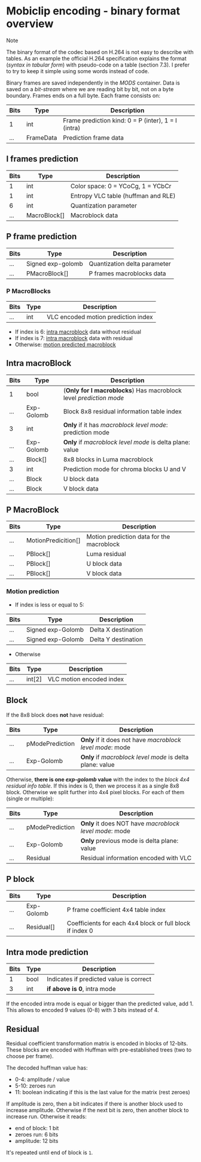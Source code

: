 # Mobiclip encoding - binary format overview

> [!NOTE]  
> The binary format of the codec based on H.264 is not easy to describe with
> tables. As an example the official H.264 specification explains the format
> (_syntax in tabular form_) with pseudo-code on a table (section 7.3). I prefer
> to try to keep it simple using some words instead of code.

Binary frames are saved independently in the _MODS_ container. Data is saved on
a _bit-stream_ where we are reading bit by bit, not on a byte boundary. Frames
ends on a full byte. Each frame consists on:

| Bits | Type      | Description                                         |
| ---- | --------- | --------------------------------------------------- |
| 1    | int       | Frame prediction kind: 0 = P (inter), 1 = I (intra) |
| ...  | FrameData | Prediction frame data                               |

## I frames prediction

| Bits | Type         | Description                         |
| ---- | ------------ | ----------------------------------- |
| 1    | int          | Color space: 0 = YCoCg, 1 = YCbCr   |
| 1    | int          | Entropy VLC table (huffman and RLE) |
| 6    | int          | Quantization parameter              |
| ...  | MacroBlock[] | Macroblock data                     |

## P frame prediction

| Bits | Type              | Description                  |
| ---- | ----------------- | ---------------------------- |
| ...  | Signed exp-golomb | Quantization delta parameter |
| ...  | PMacroBlock[]     | P frames macroblocks data    |

### P MacroBlocks

| Bits | Type | Description                         |
| ---- | ---- | ----------------------------------- |
| ...  | int  | VLC encoded motion prediction index |

- If index is 6: [intra macroblock](#intra-macroblock) data without residual
- If index is 7: [intra macroblock](#intra-macroblock) data with residual
- Otherwise: [motion predicted macroblock](#p-macroblock)

## Intra macroBlock

| Bits | Type       | Description                                                         |
| ---- | ---------- | ------------------------------------------------------------------- |
| 1    | bool       | (**Only for I macroblocks**) Has macroblock level _prediction mode_ |
| ...  | Exp-Golomb | Block 8x8 residual information table index                          |
| 3    | int        | **Only** if it has _macroblock level mode_: prediction mode         |
| ...  | Exp-Golomb | **Only** if _macroblock level mode_ is delta plane: value           |
| ...  | Block[]    | 8x8 blocks in Luma macroblock                                       |
| 3    | int        | Prediction mode for chroma blocks U and V                           |
| ...  | Block      | U block data                                                        |
| ...  | Block      | V block data                                                        |

## P MacroBlock

| Bits | Type                | Description                               |
| ---- | ------------------- | ----------------------------------------- |
| ...  | MotionPredicition[] | Motion prediction data for the macroblock |
| ...  | PBlock[]            | Luma residual                             |
| ...  | PBlock[]            | U block data                              |
| ...  | PBlock[]            | V block data                              |

### Motion prediction

- If index is less or equal to 5:

| Bits | Type              | Description         |
| ---- | ----------------- | ------------------- |
| ...  | Signed exp-Golomb | Delta X destination |
| ...  | Signed exp-Golomb | Delta Y destination |

- Otherwise

| Bits | Type   | Description              |
| ---- | ------ | ------------------------ |
| ...  | int[2] | VLC motion encoded index |

## Block

If the 8x8 block does **not** have residual:

| Bits | Type            | Description                                                |
| ---- | --------------- | ---------------------------------------------------------- |
| ...  | pModePrediction | **Only** if it does not have _macroblock level mode_: mode |
| ...  | Exp-Golomb      | **Only** if _macroblock level mode_ is delta plane: value  |

Otherwise, **there is one _exp-golomb_ value** with the index to the _block 4x4
residual info table_. If this index is 0, then we process it as a single 8x8
block. Otherwise we split further into 4x4 pixel blocks. For each of them
(single or multiple):

| Bits | Type            | Description                                             |
| ---- | --------------- | ------------------------------------------------------- |
| ...  | pModePrediction | **Only** it does NOT have _macroblock level mode_: mode |
| ...  | Exp-Golomb      | **Only** previous mode is delta plane: value            |
| ...  | Residual        | Residual information encoded with VLC                   |

## P block

| Bits | Type       | Description                                              |
| ---- | ---------- | -------------------------------------------------------- |
| ...  | Exp-Golomb | P frame coefficient 4x4 table index                      |
| ...  | Residual[] | Coefficients for each 4x4 block or full block if index 0 |

## Intra mode prediction

| Bits | Type | Description                             |
| ---- | ---- | --------------------------------------- |
| 1    | bool | Indicates if predicted value is correct |
| 3    | int  | **if above is 0**, intra mode           |

If the encoded intra mode is equal or bigger than the predicted value, add 1.
This allows to encoded 9 values (0-8) with 3 bits instead of 4.

## Residual

Residual coefficient transformation matrix is encoded in blocks of 12-bits.
These blocks are encoded with Huffman with pre-established trees (two to choose
per frame).

The decoded huffman value has:

- 0-4: amplitude / value
- 5-10: zeroes run
- 11: boolean indicating if this is the last value for the matrix (rest zeroes)

If amplitude is zero, then a bit indicates if there is another block used to
increase amplitude. Otherwise if the next bit is zero, then another block to
increase run. Otherwise it reads:

- end of block: 1 bit
- zeroes run: 6 bits
- amplitude: 12 bits

It's repeated until end of block is `1`.
